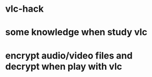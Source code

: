 # vlc-hack

# some knowledge when study vlc

# encrypt audio/video files and decrypt when play with vlc


